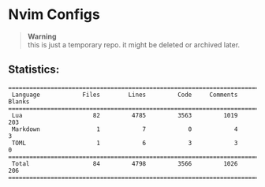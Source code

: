 # Nvim Configs

> **Warning** \
> this is just a temporary repo. it might be deleted or archived later.

## Statistics:

```
===============================================================================
 Language            Files        Lines         Code     Comments       Blanks
===============================================================================
 Lua                    82         4785         3563         1019          203
 Markdown                1            7            0            4            3
 TOML                    1            6            3            3            0
===============================================================================
 Total                  84         4798         3566         1026          206
===============================================================================
```
